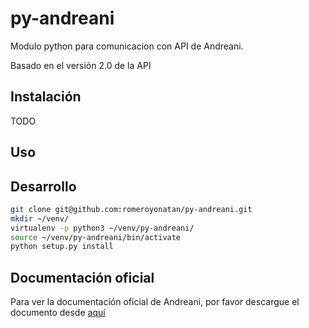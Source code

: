 # py-andreani
Modulo python para comunicacion con API de Andreani.

Basado en el versión 2.0 de la API

## Instalación
TODO

## Uso

## Desarrollo

```bash
git clone git@github.com:romeroyonatan/py-andreani.git
mkdir ~/venv/
virtualenv -p python3 ~/venv/py-andreani/
source ~/venv/py-andreani/bin/activate
python setup.py install
```


## Documentación oficial
Para ver la documentación oficial de Andreani, por favor descargue el documento desde [aquí](http://www.andreani.com/FilesRelated/Download?FileId=27)

